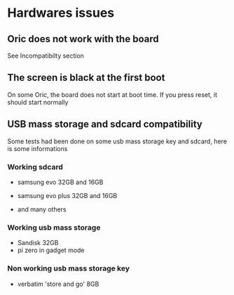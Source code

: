 # Hardwares issues

## Oric does not work with the board

See Incompatibilty section

## The screen is black at the first boot

On some Oric, the board does not start at boot time. If you press reset, it should start normally

## USB mass storage and sdcard compatibility

Some tests had been done on some usb mass storage key and sdcard, here is some informations

### Working sdcard

* samsung evo 32GB and 16GB

* samsung evo plus 32GB and 16GB

* and many others

### Working usb mass storage

* Sandisk 32GB
* pi zero in gadget mode

### Non working usb mass storage key

* verbatim 'store and go' 8GB
